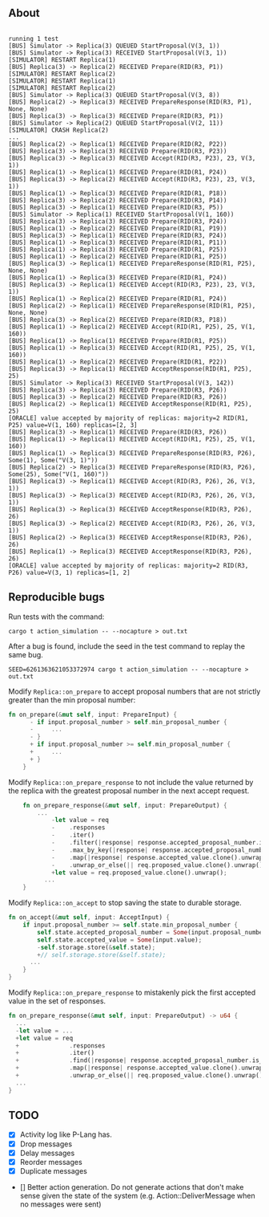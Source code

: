 ## About

```console

running 1 test
[BUS] Simulator -> Replica(3) QUEUED StartProposal(V(3, 1))
[BUS] Simulator -> Replica(3) RECEIVED StartProposal(V(3, 1))
[SIMULATOR] RESTART Replica(1)
[BUS] Replica(3) -> Replica(2) RECEIVED Prepare(RID(R3, P1))
[SIMULATOR] RESTART Replica(2)
[SIMULATOR] RESTART Replica(1)
[SIMULATOR] RESTART Replica(2)
[BUS] Simulator -> Replica(3) QUEUED StartProposal(V(3, 8))
[BUS] Replica(2) -> Replica(3) RECEIVED PrepareResponse(RID(R3, P1), None, None)
[BUS] Replica(3) -> Replica(3) RECEIVED Prepare(RID(R3, P1))
[BUS] Simulator -> Replica(2) QUEUED StartProposal(V(2, 11))
[SIMULATOR] CRASH Replica(2)
...
[BUS] Replica(2) -> Replica(1) RECEIVED Prepare(RID(R2, P22))
[BUS] Replica(3) -> Replica(3) RECEIVED Prepare(RID(R3, P23))
[BUS] Replica(3) -> Replica(3) RECEIVED Accept(RID(R3, P23), 23, V(3, 1))
[BUS] Replica(1) -> Replica(1) RECEIVED Prepare(RID(R1, P24))
[BUS] Replica(3) -> Replica(2) RECEIVED Accept(RID(R3, P23), 23, V(3, 1))
[BUS] Replica(1) -> Replica(3) RECEIVED Prepare(RID(R1, P18))
[BUS] Replica(3) -> Replica(2) RECEIVED Prepare(RID(R3, P14))
[BUS] Replica(3) -> Replica(1) RECEIVED Prepare(RID(R3, P5))
[BUS] Simulator -> Replica(1) RECEIVED StartProposal(V(1, 160))
[BUS] Replica(3) -> Replica(3) RECEIVED Prepare(RID(R3, P24))
[BUS] Replica(1) -> Replica(2) RECEIVED Prepare(RID(R1, P19))
[BUS] Replica(3) -> Replica(1) RECEIVED Prepare(RID(R3, P24))
[BUS] Replica(1) -> Replica(3) RECEIVED Prepare(RID(R1, P11))
[BUS] Replica(1) -> Replica(3) RECEIVED Prepare(RID(R1, P25))
[BUS] Replica(1) -> Replica(2) RECEIVED Prepare(RID(R1, P25))
[BUS] Replica(3) -> Replica(1) RECEIVED PrepareResponse(RID(R1, P25), None, None)
[BUS] Replica(1) -> Replica(3) RECEIVED Prepare(RID(R1, P24))
[BUS] Replica(3) -> Replica(1) RECEIVED Accept(RID(R3, P23), 23, V(3, 1))
[BUS] Replica(1) -> Replica(2) RECEIVED Prepare(RID(R1, P24))
[BUS] Replica(2) -> Replica(1) RECEIVED PrepareResponse(RID(R1, P25), None, None)
[BUS] Replica(3) -> Replica(2) RECEIVED Prepare(RID(R3, P18))
[BUS] Replica(1) -> Replica(2) RECEIVED Accept(RID(R1, P25), 25, V(1, 160))
[BUS] Replica(1) -> Replica(1) RECEIVED Prepare(RID(R1, P25))
[BUS] Replica(1) -> Replica(3) RECEIVED Accept(RID(R1, P25), 25, V(1, 160))
[BUS] Replica(1) -> Replica(2) RECEIVED Prepare(RID(R1, P22))
[BUS] Replica(3) -> Replica(1) RECEIVED AcceptResponse(RID(R1, P25), 25)
[BUS] Simulator -> Replica(3) RECEIVED StartProposal(V(3, 142))
[BUS] Replica(3) -> Replica(3) RECEIVED Prepare(RID(R3, P26))
[BUS] Replica(3) -> Replica(2) RECEIVED Prepare(RID(R3, P26))
[BUS] Replica(2) -> Replica(1) RECEIVED AcceptResponse(RID(R1, P25), 25)
[ORACLE] value accepted by majority of replicas: majority=2 RID(R1, P25) value=V(1, 160) replicas=[2, 3]
[BUS] Replica(3) -> Replica(1) RECEIVED Prepare(RID(R3, P26))
[BUS] Replica(1) -> Replica(1) RECEIVED Accept(RID(R1, P25), 25, V(1, 160))
[BUS] Replica(1) -> Replica(3) RECEIVED PrepareResponse(RID(R3, P26), Some(1), Some("V(3, 1)"))
[BUS] Replica(2) -> Replica(3) RECEIVED PrepareResponse(RID(R3, P26), Some(25), Some("V(1, 160)"))
[BUS] Replica(3) -> Replica(1) RECEIVED Accept(RID(R3, P26), 26, V(3, 1))
[BUS] Replica(3) -> Replica(3) RECEIVED Accept(RID(R3, P26), 26, V(3, 1))
[BUS] Replica(3) -> Replica(3) RECEIVED AcceptResponse(RID(R3, P26), 26)
[BUS] Replica(3) -> Replica(2) RECEIVED Accept(RID(R3, P26), 26, V(3, 1))
[BUS] Replica(2) -> Replica(3) RECEIVED AcceptResponse(RID(R3, P26), 26)
[BUS] Replica(1) -> Replica(3) RECEIVED AcceptResponse(RID(R3, P26), 26)
[ORACLE] value accepted by majority of replicas: majority=2 RID(R3, P26) value=V(3, 1) replicas=[1, 2]
```

## Reproducible bugs

Run tests with the command:

```
cargo t action_simulation -- --nocapture > out.txt
```

After a bug is found, include the seed in the test command to replay the same bug.

```
SEED=6261363621053372974 cargo t action_simulation -- --nocapture > out.txt
```

Modify `Replica::on_prepare` to accept proposal numbers that are not strictly greater than the min proposal number:

```rust
fn on_prepare(&mut self, input: PrepareInput) {
      - if input.proposal_number > self.min_proposal_number {
      -     ...
      - }
      + if input.proposal_number >= self.min_proposal_number {
      +     ...
      + }
    }
```

Modify `Replica::on_prepare_response` to not include the value returned by the replica with the greatest proposal number in the next accept request.

```rust
    fn on_prepare_response(&mut self, input: PrepareOutput) {
        ...
            -let value = req
            -    .responses
            -    .iter()
            -    .filter(|response| response.accepted_proposal_number.is_some())
            -    .max_by_key(|response| response.accepted_proposal_number)
            -    .map(|response| response.accepted_value.clone().unwrap())
            -    .unwrap_or_else(|| req.proposed_value.clone().unwrap());
            +let value = req.proposed_value.clone().unwrap();
          ...
    }
```

Modify `Replica::on_accept` to stop saving the state to durable storage.

```rust
fn on_accept(&mut self, input: AcceptInput) {
    if input.proposal_number >= self.state.min_proposal_number {
        self.state.accepted_proposal_number = Some(input.proposal_number);
        self.state.accepted_value = Some(input.value);
        -self.storage.store(&self.state);
        +// self.storage.store(&self.state);
      ...
    }
}
```

Modify `Replica::on_prepare_response` to mistakenly pick the first accepted value in the set of responses.

```rust
fn on_prepare_response(&mut self, input: PrepareOutput) -> u64 {
  ...
  -let value = ...
  +let value = req
  +              .responses
  +              .iter()
  +              .find(|response| response.accepted_proposal_number.is_some())
  +              .map(|response| response.accepted_value.clone().unwrap())
  +              .unwrap_or_else(|| req.proposed_value.clone().unwrap());
  ...
}
```

## TODO

- [x] Activity log like P-Lang has.
- [x] Drop messages
- [x] Delay messages
- [x] Reorder messages
- [x] Duplicate messages
- [] Better action generation. Do not generate actions that don't make sense given the state of the system (e.g. Action::DeliverMessage when no messages were sent)
